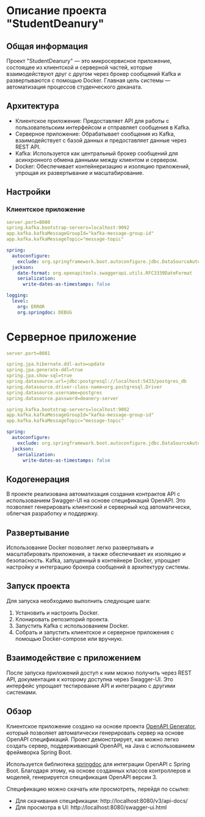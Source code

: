 # Описание проекта "StudentDeanury"

## Общая информация

Проект "StudentDeanury" — это микросервисное приложение, состоящее из клиентской и серверной частей, которые взаимодействуют друг с другом через брокер сообщений Kafka и развертываются с помощью Docker. Главная цель системы — автоматизация процессов студенческого деканата.

## Архитектура

- Клиентское приложение: Предоставляет API для работы с пользовательским интерфейсом и отправляет сообщения в Kafka.
- Серверное приложение: Обрабатывает сообщения из Kafka, взаимодействует с базой данных и предоставляет данные через REST API.
- Kafka: Используется как центральный брокер сообщений для асинхронного обмена данными между клиентом и сервером.
- Docker: Обеспечивает контейнеризацию и изоляцию приложений, упрощая их развертывание и масштабирование.

## Настройки

### Клиентское приложение

```yaml
server.port=8080
spring.kafka.bootstrap-servers=localhost:9092
app.kafka.kafkaMessageGroupId="kafka-message-group-id"
app.kafka.kafkaMessageTopic="message-topic"

spring:
  autoconfigure:
    exclude: org.springframework.boot.autoconfigure.jdbc.DataSourceAutoConfiguration
  jackson:
    date-format: org.openapitools.swaggerapi.utils.RFC3339DateFormat
    serialization:
      write-dates-as-timestamps: false

logging:
  level:
    org: ERROR
    org.springdoc: DEBUG
```  
# Серверное приложение

```yaml
server.port=8081

spring.jpa.hibernate.ddl-auto=update
spring.jpa.generate-ddl=true
spring.jpa.show-sql=true
spring.datasource.url=jdbc:postgresql://localhost:5433/postgres_db
spring.datasource.driver-class-name=org.postgresql.Driver
spring.datasource.username=postgres
spring.datasource.password=deanery-server

spring.kafka.bootstrap-servers=localhost:9092
app.kafka.kafkaMessageGroupId="kafka-message-group-id"
app.kafka.kafkaMessageTopic="message-topic"

spring:
  autoconfigure:
    exclude: org.springframework.boot.autoconfigure.jdbc.DataSourceAutoConfiguration
  jackson:
    serialization:
      write-dates-as-timestamps: false
```
## Кодогенерация

В проекте реализована автоматизация создания контрактов API с использованием Swagger-UI на основе спецификаций OpenAPI. Это позволяет генерировать клиентский и серверный код автоматически, облегчая разработку и поддержку.

## Развертывание

Использование Docker позволяет легко развертывать и масштабировать приложения, а также обеспечивает их изоляцию и безопасность. Kafka, запущенный в контейнере Docker, упрощает настройку и интеграцию брокера сообщений в архитектуру системы.

## Запуск проекта

Для запуска необходимо выполнить следующие шаги:

1. Установить и настроить Docker.
2. Клонировать репозиторий проекта.
3. Запустить Kafka с использованием Docker.
4. Собрать и запустить клиентское и серверное приложения с помощью Docker-compose или вручную.

## Взаимодействие с приложением

После запуска приложений доступ к ним можно получить через REST API, документация к которому доступна через Swagger-UI. Это интерфейс упрощает тестирование API и интеграцию с другими системами.

## Обзор
Клиентское приложение создано на основе проекта [OpenAPI Generator](https://openapi-generator.tech), который позволяет автоматически генерировать сервер на основе OpenAPI спецификаций. Проект демонстрирует, как можно легко создать сервер, поддерживающий OpenAPI, на Java с использованием фреймворка Spring Boot.

Используется библиотека [springdoc](https://springdoc.org) для интеграции OpenAPI с Spring Boot. Благодаря этому, на основе созданных классов контроллеров и моделей, генерируется спецификация OpenAPI версии 3.

Спецификацию можно скачать или просмотреть, перейдя по ссылке:
- Для скачивания спецификации: http://localhost:8080/v3/api-docs/
- Для просмотра в UI: http://localhost:8080/swagger-ui.html
